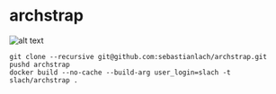 # archstrap

![alt text](https://travis-ci.org/sebastianlach/archstrap.svg?branch=master "Travis CI")


```shell
git clone --recursive git@github.com:sebastianlach/archstrap.git
pushd archstrap
docker build --no-cache --build-arg user_login=slach -t slach/archstrap .
```
